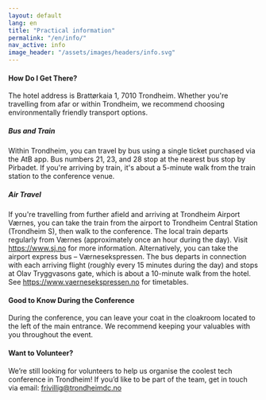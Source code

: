 ```yaml
---
layout: default
lang: en
title: "Practical information"
permalink: "/en/info/"
nav_active: info
image_header: "/assets/images/headers/info.svg"
---
```



#### How Do I Get There?
The hotel address is Brattørkaia 1, 7010 Trondheim. Whether you're travelling from afar or within Trondheim, we recommend choosing environmentally friendly transport options.

##### Bus and Train
Within Trondheim, you can travel by bus using a single ticket purchased via the AtB app. Bus numbers 21, 23, and 28 stop at the nearest bus stop by Pirbadet.
If you're arriving by train, it's about a 5-minute walk from the train station to the conference venue.

##### Air Travel
If you're travelling from further afield and arriving at Trondheim Airport Værnes, you can take the train from the airport to Trondheim Central Station (Trondheim S), then walk to the conference. The local train departs regularly from Værnes (approximately once an hour during the day). Visit <a href="https://www.sj.no" target="_blank">https://www.sj.no</a> for more information.
Alternatively, you can take the airport express bus – Værnesekspressen. The bus departs in connection with each arriving flight (roughly every 15 minutes during the day) and stops at Olav Tryggvasons gate, which is about a 10-minute walk from the hotel. See <a href="https://www.vaernesekspressen.no" target="_blank">https://www.vaernesekspressen.no</a> for timetables.

#### Good to Know During the Conference
During the conference, you can leave your coat in the cloakroom located to the left of the main entrance. We recommend keeping your valuables with you throughout the event.

#### Want to Volunteer?
We’re still looking for volunteers to help us organise the coolest tech conference in Trondheim! If you’d like to be part of the team, get in touch via email: <a href="mailto:frivillig@trondheimdc.no">frivillig@trondheimdc.no</a>
